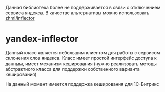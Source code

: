Данная библиотека более не поддерживается в связи с отключением сервиса яндекса.
В качестве альтернативы можно использовать [zhmi/inflector](https://github.com/mmjurov/inflector)

yandex-inflector
================

Данный класс является небольшим клиентом для работы с сервисом склонения слов яндекса.
Класс имеет простой интерфейс доступа к данным, имеет механизм кеширования (нужно реализовать методы абстрактного класса для поддержки собственного варианта кеширования)

На данный момент имеется поддержка кеширования для 1С-Битрикс
